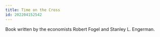```yaml
---
title: Time on the Cross
id: 202204152542
---
```


Book written by the economists Robert Fogel and Stanley L. Engerman.
